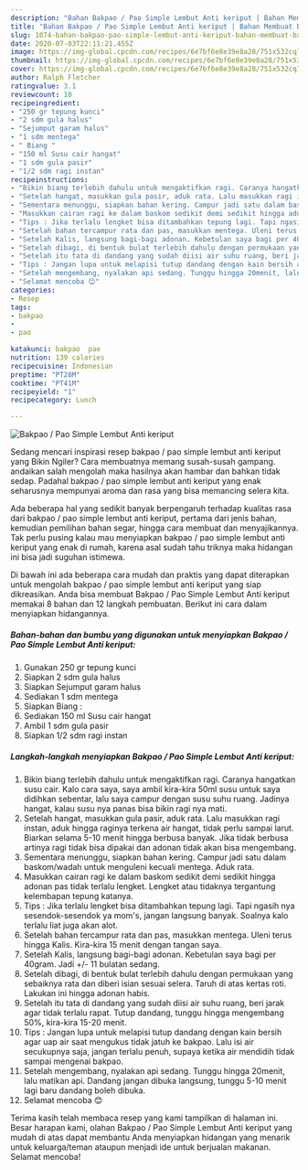 ```yaml
---
description: "Bahan Bakpao / Pao Simple Lembut Anti keriput | Bahan Membuat Bakpao / Pao Simple Lembut Anti keriput Yang Sempurna"
title: "Bahan Bakpao / Pao Simple Lembut Anti keriput | Bahan Membuat Bakpao / Pao Simple Lembut Anti keriput Yang Sempurna"
slug: 1074-bahan-bakpao-pao-simple-lembut-anti-keriput-bahan-membuat-bakpao-pao-simple-lembut-anti-keriput-yang-sempurna
date: 2020-07-03T22:11:21.455Z
image: https://img-global.cpcdn.com/recipes/6e7bf6e8e39e8a28/751x532cq70/bakpao-pao-simple-lembut-anti-keriput-foto-resep-utama.jpg
thumbnail: https://img-global.cpcdn.com/recipes/6e7bf6e8e39e8a28/751x532cq70/bakpao-pao-simple-lembut-anti-keriput-foto-resep-utama.jpg
cover: https://img-global.cpcdn.com/recipes/6e7bf6e8e39e8a28/751x532cq70/bakpao-pao-simple-lembut-anti-keriput-foto-resep-utama.jpg
author: Ralph Fletcher
ratingvalue: 3.1
reviewcount: 10
recipeingredient:
- "250 gr tepung kunci"
- "2 sdm gula halus"
- "Sejumput garam halus"
- "1 sdm mentega"
- " Biang "
- "150 ml Susu cair hangat"
- "1 sdm gula pasir"
- "1/2 sdm ragi instan"
recipeinstructions:
- "Bikin biang terlebih dahulu untuk mengaktifkan ragi. Caranya hangatkan susu cair. Kalo cara saya, saya ambil kira-kira 50ml susu untuk saya didihkan sebentar, lalu saya campur dengan susu suhu ruang. Jadinya hangat, kalau susu nya panas bisa bikin ragi nya mati."
- "Setelah hangat, masukkan gula pasir, aduk rata. Lalu masukkan ragi instan, aduk hingga raginya terkena air hangat, tidak perlu sampai larut. Biarkan selama 5-10 menit hingga berbusa banyak. Jika tidak berbusa artinya ragi tidak bisa dipakai dan adonan tidak akan bisa mengembang."
- "Sementara menunggu, siapkan bahan kering. Campur jadi satu dalam baskom/wadah untuk menguleni kecuali mentega. Aduk rata."
- "Masukkan cairan ragi ke dalam baskom sedikit demi sedikit hingga adonan pas tidak terlalu lengket. Lengket atau tidaknya tergantung kelembapan tepung katanya."
- "Tips : Jika terlalu lengket bisa ditambahkan tepung lagi. Tapi ngasih nya sesendok-sesendok ya mom&#39;s, jangan langsung banyak. Soalnya kalo terlalu liat juga akan alot."
- "Setelah bahan tercampur rata dan pas, masukkan mentega. Uleni terus hingga Kalis. Kira-kira 15 menit dengan tangan saya."
- "Setelah Kalis, langsung bagi-bagi adonan. Kebetulan saya bagi per 40gram. Jadi +/- 11 bulatan sedang."
- "Setelah dibagi, di bentuk bulat terlebih dahulu dengan permukaan yang sebaiknya rata dan diberi isian sesuai selera. Taruh di atas kertas roti. Lakukan ini hingga adonan habis."
- "Setelah itu tata di dandang yang sudah diisi air suhu ruang, beri jarak agar tidak terlalu rapat. Tutup dandang, tunggu hingga mengembang 50%, kira-kira 15-20 menit."
- "Tips : Jangan lupa untuk melapisi tutup dandang dengan kain bersih agar uap air saat mengukus tidak jatuh ke bakpao. Lalu isi air secukupnya saja, jangan terlalu penuh, supaya ketika air mendidih tidak sampai mengenai bakpao."
- "Setelah mengembang, nyalakan api sedang. Tunggu hingga 20menit, lalu matikan api. Dandang jangan dibuka langsung, tunggu 5-10 menit lagi baru dandang boleh dibuka."
- "Selamat mencoba 😊"
categories:
- Resep
tags:
- bakpao
- 
- pao

katakunci: bakpao  pao 
nutrition: 139 calories
recipecuisine: Indonesian
preptime: "PT28M"
cooktime: "PT41M"
recipeyield: "1"
recipecategory: Lunch

---
```



![Bakpao / Pao Simple Lembut Anti keriput](https://img-global.cpcdn.com/recipes/6e7bf6e8e39e8a28/751x532cq70/bakpao-pao-simple-lembut-anti-keriput-foto-resep-utama.jpg)

Sedang mencari inspirasi resep bakpao / pao simple lembut anti keriput yang Bikin Ngiler? Cara membuatnya memang susah-susah gampang. andaikan salah mengolah maka hasilnya akan hambar dan bahkan tidak sedap. Padahal bakpao / pao simple lembut anti keriput yang enak seharusnya mempunyai aroma dan rasa yang bisa memancing selera kita.

Ada beberapa hal yang sedikit banyak berpengaruh terhadap kualitas rasa dari bakpao / pao simple lembut anti keriput, pertama dari jenis bahan, kemudian pemilihan bahan segar, hingga cara membuat dan menyajikannya. Tak perlu pusing kalau mau menyiapkan bakpao / pao simple lembut anti keriput yang enak di rumah, karena asal sudah tahu triknya maka hidangan ini bisa jadi suguhan istimewa.




Di bawah ini ada beberapa cara mudah dan praktis yang dapat diterapkan untuk mengolah bakpao / pao simple lembut anti keriput yang siap dikreasikan. Anda bisa membuat Bakpao / Pao Simple Lembut Anti keriput memakai 8 bahan dan 12 langkah pembuatan. Berikut ini cara dalam menyiapkan hidangannya.

<!--inarticleads1-->

##### Bahan-bahan dan bumbu yang digunakan untuk menyiapkan Bakpao / Pao Simple Lembut Anti keriput:

1. Gunakan 250 gr tepung kunci
1. Siapkan 2 sdm gula halus
1. Siapkan Sejumput garam halus
1. Sediakan 1 sdm mentega
1. Siapkan  Biang :
1. Sediakan 150 ml Susu cair hangat
1. Ambil 1 sdm gula pasir
1. Siapkan 1/2 sdm ragi instan




<!--inarticleads2-->

##### Langkah-langkah menyiapkan Bakpao / Pao Simple Lembut Anti keriput:

1. Bikin biang terlebih dahulu untuk mengaktifkan ragi. Caranya hangatkan susu cair. Kalo cara saya, saya ambil kira-kira 50ml susu untuk saya didihkan sebentar, lalu saya campur dengan susu suhu ruang. Jadinya hangat, kalau susu nya panas bisa bikin ragi nya mati.
1. Setelah hangat, masukkan gula pasir, aduk rata. Lalu masukkan ragi instan, aduk hingga raginya terkena air hangat, tidak perlu sampai larut. Biarkan selama 5-10 menit hingga berbusa banyak. Jika tidak berbusa artinya ragi tidak bisa dipakai dan adonan tidak akan bisa mengembang.
1. Sementara menunggu, siapkan bahan kering. Campur jadi satu dalam baskom/wadah untuk menguleni kecuali mentega. Aduk rata.
1. Masukkan cairan ragi ke dalam baskom sedikit demi sedikit hingga adonan pas tidak terlalu lengket. Lengket atau tidaknya tergantung kelembapan tepung katanya.
1. Tips : Jika terlalu lengket bisa ditambahkan tepung lagi. Tapi ngasih nya sesendok-sesendok ya mom&#39;s, jangan langsung banyak. Soalnya kalo terlalu liat juga akan alot.
1. Setelah bahan tercampur rata dan pas, masukkan mentega. Uleni terus hingga Kalis. Kira-kira 15 menit dengan tangan saya.
1. Setelah Kalis, langsung bagi-bagi adonan. Kebetulan saya bagi per 40gram. Jadi +/- 11 bulatan sedang.
1. Setelah dibagi, di bentuk bulat terlebih dahulu dengan permukaan yang sebaiknya rata dan diberi isian sesuai selera. Taruh di atas kertas roti. Lakukan ini hingga adonan habis.
1. Setelah itu tata di dandang yang sudah diisi air suhu ruang, beri jarak agar tidak terlalu rapat. Tutup dandang, tunggu hingga mengembang 50%, kira-kira 15-20 menit.
1. Tips : Jangan lupa untuk melapisi tutup dandang dengan kain bersih agar uap air saat mengukus tidak jatuh ke bakpao. Lalu isi air secukupnya saja, jangan terlalu penuh, supaya ketika air mendidih tidak sampai mengenai bakpao.
1. Setelah mengembang, nyalakan api sedang. Tunggu hingga 20menit, lalu matikan api. Dandang jangan dibuka langsung, tunggu 5-10 menit lagi baru dandang boleh dibuka.
1. Selamat mencoba 😊




Terima kasih telah membaca resep yang kami tampilkan di halaman ini. Besar harapan kami, olahan Bakpao / Pao Simple Lembut Anti keriput yang mudah di atas dapat membantu Anda menyiapkan hidangan yang menarik untuk keluarga/teman ataupun menjadi ide untuk berjualan makanan. Selamat mencoba!

